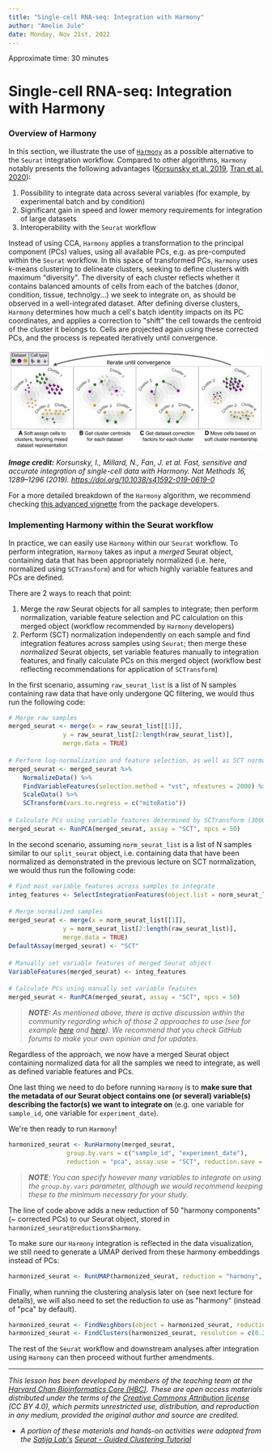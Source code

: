```yaml
---
title: "Single-cell RNA-seq: Integration with Harmony"
author: "Amelie Jule"
date: Monday, Nov 21st, 2022
---
```


Approximate time: 30 minutes


# Single-cell RNA-seq: Integration with Harmony

### Overview of Harmony

In this section, we illustrate the use of [`Harmony`](https://portals.broadinstitute.org/harmony/articles/quickstart.html) as a possible alternative to the `Seurat` integration workflow. Compared to other algorithms, `Harmony` notably presents the following advantages ([Korsunsky et al. 2019](https://www.nature.com/articles/s41592-019-0619-0), [Tran et al. 2020](https://genomebiology.biomedcentral.com/articles/10.1186/s13059-019-1850-9)): 

1. Possibility to integrate data across several variables (for example, by experimental batch and by condition)
2. Significant gain in speed and lower memory requirements for integration of large datasets
3. Interoperability with the `Seurat` workflow

Instead of using CCA, `Harmony` applies a transformation to the principal component (PCs) values, using all available PCs, e.g. as pre-computed within the `Seurat` workflow. In this space of transformed PCs, `Harmony` uses k-means clustering to delineate clusters, seeking to define clusters with maximum "diversity". The diversity of each cluster reflects whether it contains balanced amounts of cells from each of the batches (donor, condition, tissue, technolgy...) we seek to integrate on, as should be observed in a well-integrated dataset. After defining diverse clusters, `Harmony` determines how much a cell's batch identity impacts on its PC coordinates, and applies a correction to "shift" the cell towards the centroid of the cluster it belongs to. Cells are projected again using these corrected PCs, and the process is repeated iteratively until convergence. 

<p align="center">
<img src="../img/harmony_overview.jpeg" width="600">
</p>

_**Image credit:** Korsunsky, I., Millard, N., Fan, J. et al. Fast, sensitive and accurate integration of single-cell data with Harmony. Nat Methods 16, 1289–1296 (2019). https://doi.org/10.1038/s41592-019-0619-0_

For a more detailed breakdown of the `Harmony` algorithm, we recommend checking [this advanced vignette](http://htmlpreview.github.io/?https://github.com/immunogenomics/harmony/blob/master/docs/advanced.html) from the package developers.


### Implementing Harmony within the Seurat workflow

In practice, we can easily use `Harmony` within our `Seurat` workflow. To perform integration, `Harmony` takes as input a *merged* Seurat object, containing data that has been appropriately normalized (i.e. here, normalized using `SCTransform`) and for which highly variable features and PCs are defined.

There are 2 ways to reach that point:

1. Merge the *raw* Seurat objects for all samples to integrate; then perform normalization, variable feature selection and PC calculation on this merged object (workflow recommended by `Harmony` developers)
2. Perform (SCT) normalization independently on each sample and find integration features across samples using `Seurat`; then merge these *normalized* Seurat objects, set variable features manually to integration features, and finally calculate PCs on this merged object (workflow best reflecting recommendations for application of `SCTransform`)

In the first scenario, assuming `raw_seurat_list` is a list of N samples containing raw data that have only undergone QC filtering, we would thus run the following code:

```r
# Merge raw samples
merged_seurat <- merge(x = raw_seurat_list[[1]],
		       y = raw_seurat_list[2:length(raw_seurat_list)],
		       merge.data = TRUE)

# Perform log-normalization and feature selection, as well as SCT normalization on global object
merged_seurat <- merged_seurat %>%
    NormalizeData() %>%
    FindVariableFeatures(selection.method = "vst", nfeatures = 2000) %>% 
    ScaleData() %>%
    SCTransform(vars.to.regress = c("mitoRatio"))

# Calculate PCs using variable features determined by SCTransform (3000 by default)
merged_seurat <- RunPCA(merged_seurat, assay = "SCT", npcs = 50)
```

In the second scenario, assuming `norm_seurat_list` is a list of N samples similar to our `split_seurat` object, i.e. containing data that have been normalized as demonstrated in the previous lecture on SCT normalization, we would thus run the following code:

```r
# Find most variable features across samples to integrate
integ_features <- SelectIntegrationFeatures(object.list = norm_seurat_list, nfeatures = 3000) 

# Merge normalized samples
merged_seurat <- merge(x = norm_seurat_list[[1]],
		       y = norm_seurat_list[2:length(raw_seurat_list)],
		       merge.data = TRUE)
DefaultAssay(merged_seurat) <- "SCT"

# Manually set variable features of merged Seurat object
VariableFeatures(merged_seurat) <- integ_features

# Calculate PCs using manually set variable features
merged_seurat <- RunPCA(merged_seurat, assay = "SCT", npcs = 50)
```

> _**NOTE:** As mentioned above, there is active discussion within the community regarding which of those 2 approaches to use (see for example [here](https://github.com/immunogenomics/harmony/issues/41) and [here](https://github.com/satijalab/sctransform/issues/55#issuecomment-633843730)). We recommend that you check GitHub forums to make your own opinion and for updates._


Regardless of the approach, we now have a merged Seurat object containing normalized data for all the samples we need to integrate, as well as defined variable features and PCs. 

One last thing we need to do before running `Harmony` is to **make sure that the metadata of our Seurat object contains one (or several) variable(s) describing the factor(s) we want to integrate on** (e.g. one variable for `sample_id`, one variable for `experiment_date`). 

We're then ready to run `Harmony`!

```r
harmonized_seurat <- RunHarmony(merged_seurat, 
				group.by.vars = c("sample_id", "experiment_date"), 
				reduction = "pca", assay.use = "SCT", reduction.save = "harmony")
```
> _**NOTE**: You can specify however many variables to integrate on using the `group.by.vars` parameter, although we would recommend keeping these to the minimum necessary for your study._

The line of code above adds a new reduction of 50 "harmony components" (~ corrected PCs) to our Seurat object, stored in `harmonized_seurat@reductions$harmony`.

To make sure our `Harmony` integration is reflected in the data visualization, we still need to generate a UMAP derived from these harmony embeddings instead of PCs:

```r
harmonized_seurat <- RunUMAP(harmonized_seurat, reduction = "harmony", assay = "SCT", dims = 1:40)
```

Finally, when running the clustering analysis later on (see next lecture for details), we will also need to set the reduction to use as "harmony" (instead of "pca" by default).

```r
harmonized_seurat <- FindNeighbors(object = harmonized_seurat, reduction = "harmony")
harmonized_seurat <- FindClusters(harmonized_seurat, resolution = c(0.2, 0.4, 0.6, 0.8, 1.0, 1.2))
```

The rest of the `Seurat` workflow and downstream analyses after integration using `Harmony` can then proceed without further amendments.




***

*This lesson has been developed by members of the teaching team at the [Harvard Chan Bioinformatics Core (HBC)](http://bioinformatics.sph.harvard.edu/). These are open access materials distributed under the terms of the [Creative Commons Attribution license](https://creativecommons.org/licenses/by/4.0/) (CC BY 4.0), which permits unrestricted use, distribution, and reproduction in any medium, provided the original author and source are credited.*

* *A portion of these materials and hands-on activities were adapted from the [Satija Lab's](https://satijalab.org/) [Seurat - Guided Clustering Tutorial](https://satijalab.org/seurat/pbmc3k_tutorial.html)*
